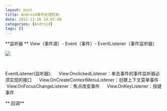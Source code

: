 ```yaml
---
layout: post
title: Android事件处理机制
date: 2012-11-26 19:07:00
categories: [Android]
tags: []
---
```

**监听器 **
View（事件源）- Event（事件）- EventListener（事件监听器）

![](http://img.my.csdn.net/uploads/201211/26/1353928356_1325.jpg)



     


EventListener(监听器):
     View.OnclickedListener：单击事件的事件监听器必须实现的接口
     View.OnCreateContextMenuListener：创建上下文菜单事件
     View.OnFocusChangeListener：焦点改变事件
     View.OnKeyListener：按键事件

** 回调**


